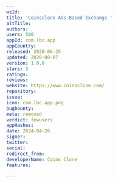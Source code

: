```yaml
---
wsId: 
title: 'Coinsclone Ads Based Exchange '
altTitle: 
authors: 
users: 500
appId: com.lbc.app
appCountry: 
released: 2020-06-25
updated: 2020-08-07
version: 1.0.0
stars: 5
ratings: 
reviews: 
website: https://www.coinsclone.com/
repository: 
issue: 
icon: com.lbc.app.png
bugbounty: 
meta: removed
verdict: fewusers
appHashes: 
date: 2024-04-26
signer: 
twitter: 
social: 
redirect_from: 
developerName: Coins Clone
features: 

---
```


